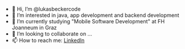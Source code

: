 - 👋 Hi, I’m @lukasbeckercode
- 👀 I’m interested in java, app development and backend development
- 🌱 I’m currently studying "Mobile Software Development" at FH Joanneum in Graz
- 💞️ I’m looking to collaborate on ...
- 📫 How to reach me: [LinkedIn](https://www.linkedin.com/in/lukas-becker-21213515b/)

<!---
lukasbeckercode/lukasbeckercode is a ✨ special ✨ repository because its `README.md` (this file) appears on your GitHub profile.
You can click the Preview link to take a look at your changes.
--->
